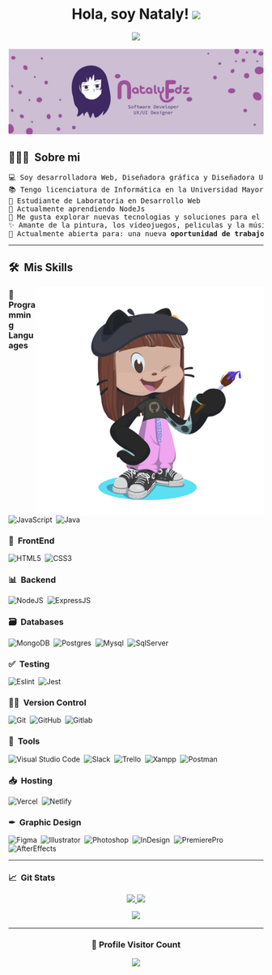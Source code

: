<div align="center">
<h1 align="center">Hola, soy Nataly! <img src="https://media.giphy.com/media/hvRJCLFzcasrR4ia7z/giphy.gif" width="35"> </h1>
</div>
<p align="center">
  <a href="https://github.com/DenverCoder1/readme-typing-svg"><img src="https://readme-typing-svg.herokuapp.com?font=Time+New+Roman&color=%E9CAFA&size=25&center=true&vCenter=true&width=600&height=100&lines=Web+Developer;Computer+Science;Graphic+Designer;UX/UI+Designer;Always+learning+new+things"></a>
</p>
<img src="./portadagit.jpg">

## 👨🏻‍💻 &nbsp;Sobre mi
<pre>
💻 Soy desarrolladora Web, Diseñadora gráfica y Diseñadora UX/UI
📚 Tengo licenciatura de Informática en la Universidad Mayor de San Andrés
💛 Estudiante de Laboratoria en Desarrollo Web
🌱 Actualmente aprendiendo NodeJs
📝 Me gusta explorar nuevas tecnologias y soluciones para el desarrollo de software
✨ Amante de la pintura, los videojuegos, peliculas y la música
🤔 Actualmente abierta para: una nueva <b>oportunidad de trabajo</b> en desarrollo 
</pre>
<hr>

## 🛠️ &nbsp;Mis Skills

<img alt="Night Coding" src="./octocat-1712556695776.png" width="450px" height="450px" align="right"/>

### 💬 Programming Languages
![JavaScript](https://img.shields.io/badge/javascript-%23323330.svg?style=for-the-badge&logo=javascript&logoColor=%23F7DF1E)&nbsp;
![Java](https://img.shields.io/badge/java-%23ED8B00.svg?style=for-the-badge&logo=java&logoColor=white)&nbsp;

### 🎴 &nbsp;FrontEnd 

![HTML5](https://img.shields.io/badge/html5-%23FF0027.svg?style=for-the-badge&logo=html5&logoColor=white)&nbsp;
![CSS3](https://img.shields.io/badge/css3-%231572B6.svg?style=for-the-badge&logo=css3&logoColor=white)&nbsp;

### 📊 &nbsp;Backend
![NodeJS](https://img.shields.io/badge/node.js-339933.svg?style=for-the-badge&logo=nodedotjs&logoColor=white"alt="nodejs)&nbsp;
![ExpressJS](https://img.shields.io/badge/express-000000.svg?style=for-the-badge&logo=express&logoColor=white"alt="express)&nbsp;
 
### 🗃 &nbsp;Databases
![MongoDB](https://img.shields.io/badge/MongoDB-%234ea94b.svg?style=for-the-badge&logo=mongodb&logoColor=white)&nbsp;
![Postgres](https://img.shields.io/badge/postgres-%23316192.svg?style=for-the-badge&logo=postgresql&logoColor=white)&nbsp;
![Mysql](https://img.shields.io/badge/mysql-%23716492.svg?style=for-the-badge&logo=mysql&logoColor=white)&nbsp;
![SqlServer](https://img.shields.io/badge/sqlServer-%23716552.svg?style=for-the-badge&logo=sqlServer&logoColor=white)&nbsp;

### ✅ &nbsp;Testing
![Eslint](https://img.shields.io/badge/Eslint-%239B59B6.svg?style=for-the-badge&logo=Eslint&logoColor=white)&nbsp;
![Jest](https://img.shields.io/badge/jest-%23C40D6B.svg?style=for-the-badge&logo=jest&logoColor=white)&nbsp;

### 👯‍♂️ &nbsp;Version Control
![Git](https://img.shields.io/badge/git-%23F05033.svg?style=for-the-badge&logo=git&logoColor=white)&nbsp;
![GitHub](https://img.shields.io/badge/github-%23121011.svg?style=for-the-badge&logo=github&logoColor=white)&nbsp;
![Gitlab](https://img.shields.io/badge/gitlab-181717.svg?style=for-the-badge&logo=gitlab&logoColor=white"alt="git")&nbsp;

### 🧰 &nbsp;Tools
![Visual Studio Code](https://img.shields.io/badge/Visual%20Studio%20Code-0078d7.svg?style=for-the-badge&logo=visual-studio-code&logoColor=white)&nbsp;
![Slack](https://img.shields.io/badge/Slack-4A154B?style=for-the-badge&logo=slack&logoColor=white)&nbsp;
![Trello](https://img.shields.io/badge/trello-%230A0FFF.svg?style=for-the-badge&logo=trello&logoColor=white)&nbsp;
![Xampp](https://img.shields.io/badge/xampp-%23FF5D00.svg?style=for-the-badge&logo=xampp&logoColor=white)&nbsp;
![Postman](https://img.shields.io/badge/postman-FF6C37.svg?style=for-the-badge&logo=postman&logoColor=white"alt="postman")&nbsp;

### 📥 &nbsp;Hosting
![Vercel](https://img.shields.io/badge/vercel-393939.svg?style=for-the-badge&logo=vercel&logoColor=white"alt="postman")&nbsp;
![Netlify](https://img.shields.io/badge/netlify-2DB02D.svg?style=for-the-badge&logo=netlify&logoColor=white"alt="virtualbox)&nbsp;

### ✒ &nbsp;Graphic Design
![Figma](https://img.shields.io/badge/Figma-%23F79A18.svg?style=for-the-badge&logo=Figma&logoColor=white)&nbsp;
![Illustrator](https://img.shields.io/badge/Illustrator-%23F16A18.svg?style=for-the-badge&logo=AdobeIllustrator&logoColor=white)&nbsp;
![Photoshop](https://img.shields.io/badge/Photoshop-%230745EC.svg?style=for-the-badge&logo=AdobePhotoshop&logoColor=white)&nbsp;
![InDesign](https://img.shields.io/badge/InDesign-%23920945.svg?style=for-the-badge&logo=AdobeInDesign&logoColor=white)&nbsp;
![PremierePro](https://img.shields.io/badge/Premiere-%234E0992.svg?style=for-the-badge&logo=AdobePremierePro&logoColor=white)&nbsp;
![AfterEffects](https://img.shields.io/badge/AfterEffects-%23716492.svg?style=for-the-badge&logo=AdobeAfterEffects&logoColor=white)&nbsp;


<hr>

### 📈 &nbsp;Git Stats
<p align="center">
  <a href="https://github.com/N4T4LY">
    <img height="180em" src="https://github-readme-stats.vercel.app/api?username=N4t4ly&show_icons=true&theme=material-palenight&hide_border=true&locale=en"/>
  </a>
  <a href="https://github.com/N4T4LY">
    <img height="180em" src="https://github-readme-streak-stats.herokuapp.com/?user=N4t4ly&theme=material-palenight"/>
  </a>
</p>


<p align="center" > 
<a href="https://github.com/N4T4LY">
    <img height="180em" src="https://github-readme-stats-eight-theta.vercel.app/api/top-langs/?username=N4T4LY&layout=compact&langs_count=8&theme=material-palenight"/>
  </a>
  </p>
<hr>


<div align=center>
  <h3><b>📍 Profile Visitor Count</b></h3>
</div>

<!-- retro visitor counter -->  
<p align="center" >   
  <img src="https://profile-counter.glitch.me/N4T4LY/count.svg" />  
</p>
   
  
  
    
<!-- retro visitor counter 
<div align="center">
  <a href="https://github.com/N4T4LY/">
  <img src="https://github.com/1999AZZAR/1999AZZAR/blob/readme/resources/img/grid-snake.svg"
       alt="snake" /></a>
</div>
-->  
